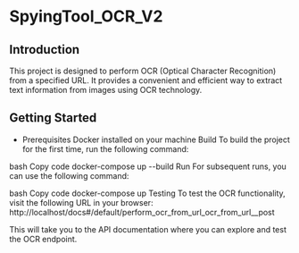 # SpyingTool_OCR_V2

## Introduction
This project is designed to perform OCR (Optical Character Recognition) from a specified URL. It provides a convenient and efficient way to extract text information from images using OCR technology.

## Getting Started
- Prerequisites
Docker installed on your machine
Build
To build the project for the first time, run the following command:

bash
Copy code
docker-compose up --build
Run
For subsequent runs, you can use the following command:

bash
Copy code
docker-compose up
Testing
To test the OCR functionality, visit the following URL in your browser:
http://localhost/docs#/default/perform_ocr_from_url_ocr_from_url__post

This will take you to the API documentation where you can explore and test the OCR endpoint.
